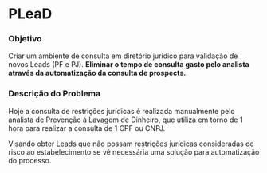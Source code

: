 # PLeaD #

### Objetivo ###
Criar um ambiente de consulta em diretório jurídico para validação de novos Leads (PF e PJ).
**Eliminar o tempo de consulta gasto pelo analista através da automatização da consulta de prospects.**

### Descrição do Problema ###

Hoje a consulta de restrições jurídicas é realizada manualmente pelo analista de Prevenção à Lavagem de Dinheiro, que utiliza em torno de 1 hora para realizar a consulta de 1 CPF ou CNPJ.

Visando obter Leads que não possam restrições jurídicas consideradas de risco ao estabelecimento se vê necessária uma solução para automatização do processo.